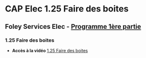 # CAP Elec 1.25 Faire des boites
## Foley Services Elec - [Programme 1ère partie](../1ere_partie/README.md)

### 1.25 Faire des boites

- **Accès à la vidéo** [1.25 Faire des boites](https://youtu.be/6ADzZg6S6-4)

#### 